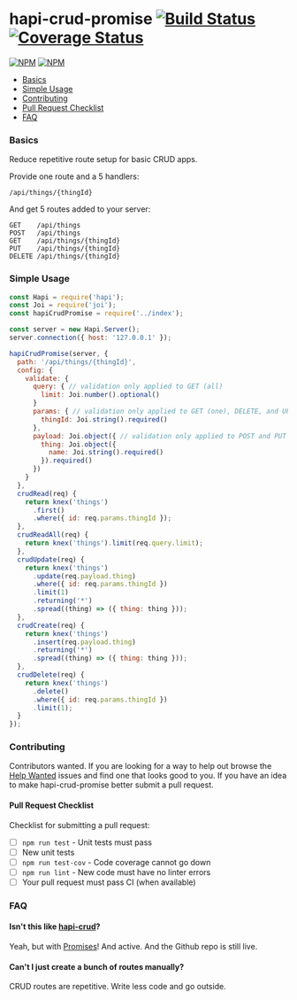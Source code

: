 hapi-crud-promise [![Build Status](https://travis-ci.org/gangstead/hapi-crud-promise.svg?branch=master)](https://travis-ci.org/gangstead/hapi-crud-promise) [![Coverage Status](https://coveralls.io/repos/github/gangstead/hapi-crud-promise/badge.svg?branch=master)](https://coveralls.io/github/gangstead/hapi-crud-promise?branch=master)
==========================
[![NPM](https://nodei.co/npm/hapi-crud-promise.png?downloads=true&&downloadRank=true&stars=true)](https://nodei.co/npm/hapi-crud-promise/) [![NPM](https://nodei.co/npm-dl/hapi-crud-promise.png?months=3&height=3)](https://nodei.co/npm/hapi-crud-promise/)

<!-- toc -->
- [Basics](#basics)
- [Simple Usage](#simple-usage)
- [Contributing](#contributing)
 - [Pull Request Checklist](#pull-request-checklist)
- [FAQ](#faq)

<!-- tocstop -->

### Basics
Reduce repetitive route setup for basic CRUD apps.

Provide one route and a 5 handlers:
```
/api/things/{thingId}
```

And get 5 routes added to your server:
```
GET    /api/things
POST   /api/things
GET    /api/things/{thingId}
PUT    /api/things/{thingId}
DELETE /api/things/{thingId}
```

### Simple Usage
```js
const Hapi = require('hapi');
const Joi = require('joi');
const hapiCrudPromise = require('../index');

const server = new Hapi.Server();
server.connection({ host: '127.0.0.1' });

hapiCrudPromise(server, {
  path: '/api/things/{thingId}',
  config: {
    validate: {
      query: { // validation only applied to GET (all)
        limit: Joi.number().optional()
      }
      params: { // validation only applied to GET (one), DELETE, and UPDATE routes
        thingId: Joi.string().required()
      },
      payload: Joi.object({ // validation only applied to POST and PUT route
        thing: Joi.object({
          name: Joi.string().required()
        }).required()
      })
    }
  },
  crudRead(req) {
    return knex('things')
      .first()
      .where({ id: req.params.thingId });
  },
  crudReadAll(req) {
    return knex('things').limit(req.query.limit);
  },
  crudUpdate(req) {
    return knex('things')
      .update(req.payload.thing)
      .where({ id: req.params.thingId })
      .limit(1)
      .returning('*')
      .spread((thing) => ({ thing: thing }));
  },
  crudCreate(req) {
    return knex('things')
      .insert(req.payload.thing)
      .returning('*')
      .spread((thing) => ({ thing: thing }));
  },
  crudDelete(req) {
    return knex('things')
      .delete()
      .where({ id: req.params.thingId })
      .limit(1);
  }
});
```

### Contributing
Contributors wanted.  If you are looking for a way to help out browse the [Help Wanted](https://github.com/gangstead/hapi-crud-promise/labels/help%20wanted) issues and find one that looks good to you. If you have an idea to make hapi-crud-promise better submit a pull request.
#### Pull Request Checklist
Checklist for submitting a pull request:
- [ ] `npm run test` - Unit tests must pass
- [ ] New unit tests
- [ ] `npm run test-cov` - Code coverage cannot go down
- [ ] `npm run lint` - New code must have no linter errors
- [ ] Your pull request must pass CI (when available)

### FAQ
#### Isn't this like [hapi-crud](https://www.npmjs.com/package/hapi-crud)?
Yeah, but with [Promises](https://developer.mozilla.org/en-US/docs/Web/JavaScript/Reference/Global_Objects/Promise)! And active.  And the Github repo is still live.
#### Can't I just create a bunch of routes manually?
CRUD routes are repetitive. Write less code and go outside.
